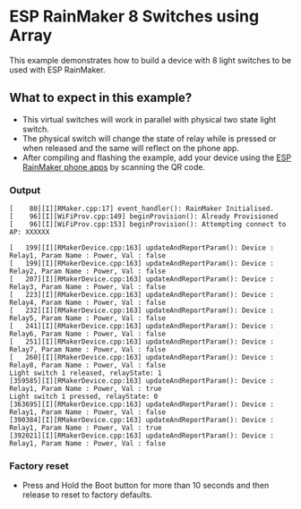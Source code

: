 # ESP RainMaker 8 Switches using Array

This example demonstrates how to build a device with 8 light switches to be used with ESP RainMaker.


## What to expect in this example?

- This virtual switches will work in parallel with physical two state light switch.
- The physical switch will change the state of relay while is pressed or when released and the same will reflect on the phone app.
- After compiling and flashing the example, add your device using the [ESP RainMaker phone apps](https://rainmaker.espressif.com/docs/quick-links.html#phone-apps) by scanning the QR code.

### Output

```
[    80][I][RMaker.cpp:17] event_handler(): RainMaker Initialised.
[    96][I][WiFiProv.cpp:149] beginProvision(): Already Provisioned
[    96][I][WiFiProv.cpp:153] beginProvision(): Attempting connect to AP: XXXXXX

[   199][I][RMakerDevice.cpp:163] updateAndReportParam(): Device : Relay1, Param Name : Power, Val : false
[   199][I][RMakerDevice.cpp:163] updateAndReportParam(): Device : Relay2, Param Name : Power, Val : false
[   207][I][RMakerDevice.cpp:163] updateAndReportParam(): Device : Relay3, Param Name : Power, Val : false
[   223][I][RMakerDevice.cpp:163] updateAndReportParam(): Device : Relay4, Param Name : Power, Val : false
[   232][I][RMakerDevice.cpp:163] updateAndReportParam(): Device : Relay5, Param Name : Power, Val : false
[   241][I][RMakerDevice.cpp:163] updateAndReportParam(): Device : Relay6, Param Name : Power, Val : false
[   251][I][RMakerDevice.cpp:163] updateAndReportParam(): Device : Relay7, Param Name : Power, Val : false
[   260][I][RMakerDevice.cpp:163] updateAndReportParam(): Device : Relay8, Param Name : Power, Val : false
Light switch 1 released, relayState: 1
[359585][I][RMakerDevice.cpp:163] updateAndReportParam(): Device : Relay1, Param Name : Power, Val : true
Light switch 1 pressed, relayState: 0
[363695][I][RMakerDevice.cpp:163] updateAndReportParam(): Device : Relay1, Param Name : Power, Val : false
[390384][I][RMakerDevice.cpp:163] updateAndReportParam(): Device : Relay1, Param Name : Power, Val : true
[392021][I][RMakerDevice.cpp:163] updateAndReportParam(): Device : Relay1, Param Name : Power, Val : false
```

### Factory reset
- Press and Hold the Boot button for more than 10 seconds and then release to reset to factory defaults.
